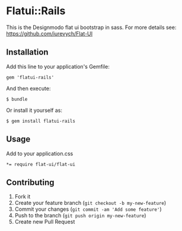 # Flatui::Rails

This is the Designmodo flat ui bootstrap in sass.
For more details see: https://github.com/iurevych/Flat-UI

## Installation

Add this line to your application's Gemfile:

    gem 'flatui-rails'

And then execute:

    $ bundle

Or install it yourself as:

    $ gem install flatui-rails

## Usage

Add to your application.css
 
    *= require flat-ui/flat-ui

## Contributing

1. Fork it
2. Create your feature branch (`git checkout -b my-new-feature`)
3. Commit your changes (`git commit -am 'Add some feature'`)
4. Push to the branch (`git push origin my-new-feature`)
5. Create new Pull Request
